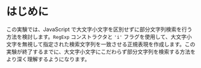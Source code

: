 # はじめに

この実験では、JavaScript で大文字小文字を区別せずに部分文字列検索を行う方法を検討します。`RegExp` コンストラクタと `'i'` フラグを使用して、大文字小文字を無視して指定された検索文字列を一致させる正規表現を作成します。この実験が終了するまでに、大文字小文字にこだわらず部分文字列を検索する方法をより深く理解するようになります。
